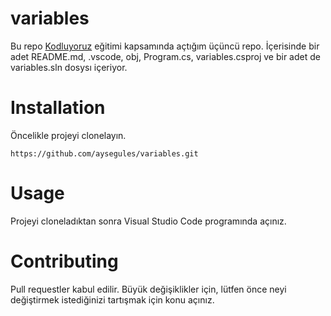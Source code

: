 # variables
Bu repo [Kodluyoruz](https://kodluyoruz.org/) eğitimi kapsamında açtığım üçüncü repo. İçerisinde bir adet README.md, .vscode, obj, Program.cs, variables.csproj ve bir adet de variables.sln dosysı içeriyor.

# Installation
Öncelikle projeyi clonelayın.
```
https://github.com/aysegules/variables.git
```
# Usage
Projeyi cloneladıktan sonra Visual Studio Code programında açınız.

# Contributing
Pull requestler kabul edilir. Büyük değişiklikler için, lütfen önce neyi değiştirmek istediğinizi tartışmak için konu açınız.
